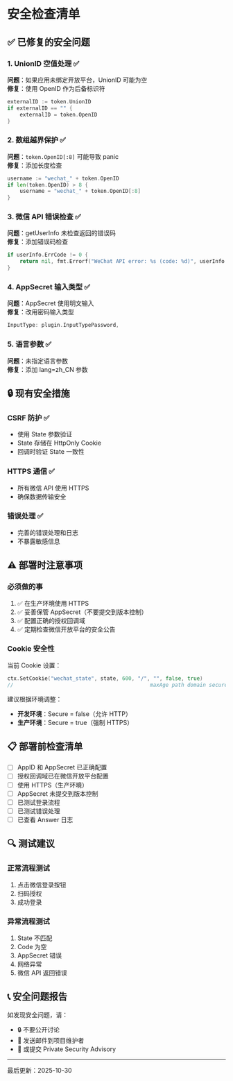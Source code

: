 # 安全检查清单

## ✅ 已修复的安全问题

### 1. UnionID 空值处理 ✅
**问题**：如果应用未绑定开放平台，UnionID 可能为空  
**修复**：使用 OpenID 作为后备标识符
```go
externalID := token.UnionID
if externalID == "" {
    externalID = token.OpenID
}
```

### 2. 数组越界保护 ✅
**问题**：`token.OpenID[:8]` 可能导致 panic  
**修复**：添加长度检查
```go
username := "wechat_" + token.OpenID
if len(token.OpenID) > 8 {
    username = "wechat_" + token.OpenID[:8]
}
```

### 3. 微信 API 错误检查 ✅
**问题**：getUserInfo 未检查返回的错误码  
**修复**：添加错误码检查
```go
if userInfo.ErrCode != 0 {
    return nil, fmt.Errorf("WeChat API error: %s (code: %d)", userInfo.ErrMsg, userInfo.ErrCode)
}
```

### 4. AppSecret 输入类型 ✅
**问题**：AppSecret 使用明文输入  
**修复**：改用密码输入类型
```go
InputType: plugin.InputTypePassword,
```

### 5. 语言参数 ✅
**问题**：未指定语言参数  
**修复**：添加 lang=zh_CN 参数

## 🔒 现有安全措施

### CSRF 防护 ✅
- 使用 State 参数验证
- State 存储在 HttpOnly Cookie
- 回调时验证 State 一致性

### HTTPS 通信 ✅
- 所有微信 API 使用 HTTPS
- 确保数据传输安全

### 错误处理 ✅
- 完善的错误处理和日志
- 不暴露敏感信息

## ⚠️ 部署时注意事项

### 必须做的事
1. ✅ 在生产环境使用 HTTPS
2. ✅ 妥善保管 AppSecret（不要提交到版本控制）
3. ✅ 配置正确的授权回调域
4. ✅ 定期检查微信开放平台的安全公告

### Cookie 安全性
当前 Cookie 设置：
```go
ctx.SetCookie("wechat_state", state, 600, "/", "", false, true)
//                                            maxAge path domain secure httpOnly
```

建议根据环境调整：
- **开发环境**：Secure = false（允许 HTTP）
- **生产环境**：Secure = true（强制 HTTPS）

## 📋 部署前检查清单

- [ ] AppID 和 AppSecret 已正确配置
- [ ] 授权回调域已在微信开放平台配置
- [ ] 使用 HTTPS（生产环境）
- [ ] AppSecret 未提交到版本控制
- [ ] 已测试登录流程
- [ ] 已测试错误处理
- [ ] 已查看 Answer 日志

## 🔍 测试建议

### 正常流程测试
1. 点击微信登录按钮
2. 扫码授权
3. 成功登录

### 异常流程测试
1. State 不匹配
2. Code 为空
3. AppSecret 错误
4. 网络异常
5. 微信 API 返回错误

## 📞 安全问题报告

如发现安全问题，请：
- 🔒 不要公开讨论
- 📧 发送邮件到项目维护者
- 🐛 或提交 Private Security Advisory

---

最后更新：2025-10-30

